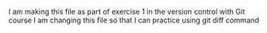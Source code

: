 I am making this file as part of exercise 1 in the version control with Git
course
I am changing this file so that I can practice using git diff command

